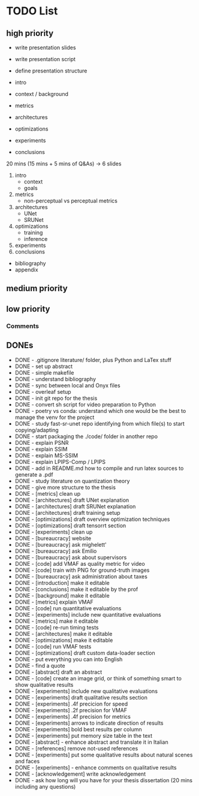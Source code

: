 # TODO List


## high priority
- write presentation slides
- write presentation script
- define presentation structure

- intro
- context / background
- metrics
- architectures
- optimizations
- experiments
- conclusions

20 mins (15 mins + 5 mins of Q&As) -> 6 slides

1. intro
    - context
    - goals
2. metrics
    - non-perceptual vs perceptual metrics
3. architectures
    - UNet
    - SRUNet
4. optimizations
    - training
    - inference
5. experiments
6. conclusions

- bibliography
- appendix

## medium priority

## low priority

### Comments

## DONEs
- DONE - .gitignore literature/ folder, plus Python and LaTex stuff
- DONE - set up abstract
- DONE - simple makefile
- DONE - understand bibliography
- DONE - sync between local and Onyx files
- DONE - overleaf setup
- DONE - init git repo for the thesis
- DONE - convert sh script for video preparation to Python
- DONE - poetry vs conda: understand which one would be the best to manage the venv for the project
- DONE - study fast-sr-unet repo identifying from which file(s) to start copying/adapting
- DONE - start packaging the ./code/ folder in another repo
- DONE - explain PSNR
- DONE - explain SSIM
- DONE - explain MS-SSIM
- DONE - explain LPIPS-Comp / LPIPS
- DONE - add in README.md how to compile and run latex sources to generate a .pdf
- DONE - study literature on quantization theory
- DONE - give more structure to the thesis
- DONE - [metrics] clean up
- DONE - [architectures] draft UNet explanation
- DONE - [architectures] draft SRUNet explanation
- DONE - [architectures] draft training setup
- DONE - [optimizations] draft overview optimization techniques
- DONE - [optimizations] draft tensorrt section
- DONE - [experiments] clean up
- DONE - [bureaucracy] website
- DONE - [bureaucracy] ask mighelett'
- DONE - [bureaucracy] ask Emilio
- DONE - [bureaucracy] ask about supervisors
- DONE - [code] add VMAF as quality metric for video
- DONE - [code] train with PNG for ground-truth images
- DONE - [bureaucracy] ask administration about taxes
- DONE - [introduction] make it editable
- DONE - [conclusions] make it editable by the prof
- DONE - [background] make it editable
- DONE - [metrics] explain VMAF
- DONE - [code] run quantitative evaluations
- DONE - [experiments] include new quantitative evaluations
- DONE - [metrics] make it editable
- DONE - [code] re-run timing tests
- DONE - [architectures] make it editable
- DONE - [optimizations] make it editable
- DONE - [code] run VMAF tests
- DONE - [optimizations] draft custom data-loader section
- DONE - put everything you can into English
- DONE - find a quote
- DONE - [abstract] draft an abstract
- DONE - [code] create an image grid, or think of something smart to show qualitative results
- DONE - [experiments] include new qualitative evaluations
- DONE - [experiments] draft qualitative results section
- DONE - [experiments] .4f precicion for speed
- DONE - [experiments] .2f precision for VMAF
- DONE - [experiments] .4f precision for metrics
- DONE - [experiments] arrows to indicate direction of results
- DONE - [experiments] bold best results per column
- DONE - [experiments] put memory size table in the text
- DONE - [abstract] - enhance abstract and translate it in Italian
- DONE - [references] remove not-used references
- DONE - [experiments] put some qualitative results about natural scenes and faces
- DONE - [experiments] - enhance comments on qualitative results
- DONE - [acknowledgement] write acknowledgement
- DONE - ask how long will you have for your thesis dissertation (20 mins including any questions)

